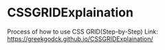 # CSSGRIDExplaination
Process of how to use CSS GRID(Step-by-Step)
Link: https://greekgodck.github.io/CSSGRIDExplaination/
